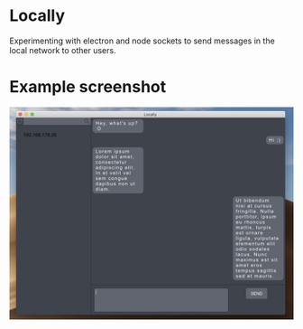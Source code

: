 # Locally

Experimenting with electron and node sockets to send messages in the local network to other users.

# Example screenshot
<img src="https://raw.githubusercontent.com/D0miH/locally/master/Screenshot.png"></img>
